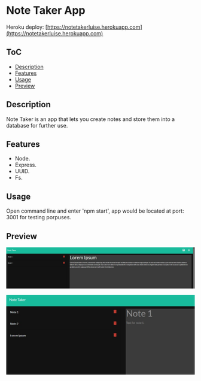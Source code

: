 # Note Taker App
Heroku deploy: [https://notetakerluise.herokuapp.com](https://notetakerluise.herokuapp.com)
## ToC
- [Description](#description)
- [Features](#features)
- [Usage](#usage)
- [Preview](#preview)

## Description
Note Taker is an app that lets you create notes and store them into a database for further use.

## Features 
- Node.
- Express.
- UUID.
- Fs.

## Usage
Open command line and enter 'npm start', app would be located at port: 3001 for testing porpuses.

## Preview

![Page preview](./Develop/public/assets/preview/preview1.jpg)

![Page preview](./Develop/public/assets/preview/preview2.jpg)